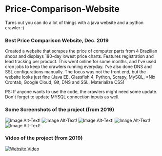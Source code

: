 # Price-Comparison-Website
Turns out you can do a lot of things with a java website and a python crawler :)

### Best Price Comparison Website, Dec. 2019
Created a website that scrapes the price of computer parts from 4 Brazilian shops and displays 180-day lowest price charts. Features registration and lead tracking per product. This went online for some months, and I've used cron jobs to keep the crawlers running everyday. I've also done DNS and SSL configurations manually. The focus was not the front end, but the website looks just fine (Java EE, Glassfish 4, Python, Scrapy, MySQL, *Nix Crontab, Google Cloud, Git, DNS and SSL, Materialize CSS)

PS: If anyone wants to use the code, the crawlers might need some update. Don't forget to update MYSQL connection inputs as well.

### Some Screenshots of the project (from 2019)
![Image Alt-Text!](https://imgur.com/cJmgIOa.png)
![Image Alt-Text!](https://imgur.com/cZNAi7K.png)
![Image Alt-Text!](https://imgur.com/kd5j1Op.png)
![Image Alt-Text!](https://imgur.com/ilZnttQ.png)
![Image Alt-Text!](https://imgur.com/ycDjPx6.png)

### Video of the project (from 2019)
[![Website Video](http://img.youtube.com/vi/gN2LB4ARxK0/0.jpg)](http://www.youtube.com/watch?v=gN2LB4ARxK0 "Website Video")
